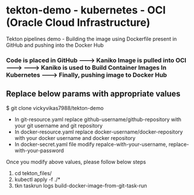 # tekton-demo - kubernetes - OCI (Oracle Cloud Infrastructure)
Tekton pipelines demo - Building the image using Dockerfile present in GitHub and pushing into the Docker Hub

 <h3> <b>Code is placed in GitHub ---> Kaniko Image is pulled into OCI ---> ---> Kaniko is used to Build Container Images In Kubernetes ---> Finally, pushing image to Docker Hub  </b> </h3>
 
<h2>Replace below params with appropriate values</h2>

$ git clone vickyvikas7988/tekton-demo
<br>

<ul>
<li> In git-resource.yaml replace github-username/github-repository with your git username and git repository </li>
<li> In docker-resource.yaml replace docker-username/docker-repository with your docker username and docker repository</li>
<li> In docker-secret.yaml file modify repalce-with-your-username, replace-with-your-password </li>
</ul>

<p> Once you modify above values, please follow below steps </p>
<ol>
<li> cd tekton_files/ </li>
<li> kubectl apply -f ./*</li>
<li> tkn taskrun logs build-docker-image-from-git-task-run</li>
</ol>


